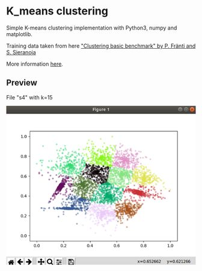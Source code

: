 # K_means clustering

Simple K-means clustering implementation with Python3, numpy and matplotlib.

Training data taken from here ["Clustering basic benchmark" by P. Fränti and S. Sieranoja](http://cs.joensuu.fi/sipu/datasets/)

More information [here](https://en.wikipedia.org/wiki/K-means_clustering#Algorithms).

## Preview

File "s4" with k=15

![Photo 1](https://raw.githubusercontent.com/UrjalaCoder/K_clustering/master/docs/preview1.png)
